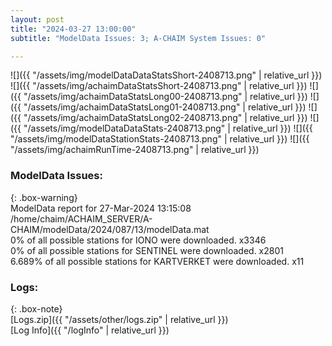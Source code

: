 ```yaml
---
layout: post
title: "2024-03-27 13:00:00"
subtitle: "ModelData Issues: 3; A-CHAIM System Issues: 0"

---
```


![]({{ "/assets/img/modelDataDataStatsShort-2408713.png" | relative_url }})
![]({{ "/assets/img/achaimDataStatsShort-2408713.png" | relative_url }})
![]({{ "/assets/img/achaimDataStatsLong00-2408713.png" | relative_url }})
![]({{ "/assets/img/achaimDataStatsLong01-2408713.png" | relative_url }})
![]({{ "/assets/img/achaimDataStatsLong02-2408713.png" | relative_url }})
![]({{ "/assets/img/modelDataDataStats-2408713.png" | relative_url }})
![]({{ "/assets/img/modelDataStationStats-2408713.png" | relative_url }})
![]({{ "/assets/img/achaimRunTime-2408713.png" | relative_url }})


### ModelData Issues:  
  
{: .box-warning}  
 ModelData report for 27-Mar-2024 13:15:08   
 /home/chaim/ACHAIM_SERVER/A-CHAIM/modelData/2024/087/13/modelData.mat   
 0% of all possible stations for IONO were downloaded. x3346   
 0% of all possible stations for SENTINEL were downloaded. x2801   
 6.689% of all possible stations for KARTVERKET were downloaded. x11   
  


### Logs:  
  
{: .box-note}  
[Logs.zip]({{ "/assets/other/logs.zip" | relative_url }})  
[Log Info]({{ "/logInfo" | relative_url }})  
